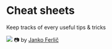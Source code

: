 # Cheat sheets

Keep tracks of every useful tips & tricks

![](https://images.unsplash.com/photo-1481627834876-b7833e8f5570?ixlib=rb-1.2.1&ixid=MnwxMjA3fDB8MHxwaG90by1wYWdlfHx8fGVufDB8fHx8&auto=format&fit=crop&w=928&q=80)
📷 by [Janko Ferlič](https://unsplash.com/@itfeelslikefilm)
